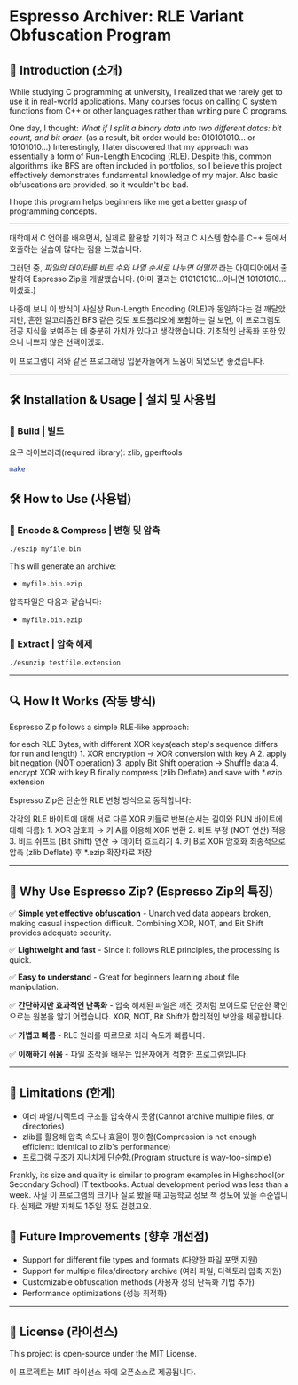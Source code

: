 # Espresso Archiver: RLE Variant Obfuscation Program

## 📌 Introduction (소개)

While studying C programming at university, I realized that we rarely get to use it in real-world applications. 
Many courses focus on calling C system functions from C++ or other languages rather than writing pure C programs.

One day, I thought: *What if I split a binary data into two different datas: bit count, and bit order.*
(as a result, bit order would be: 010101010... or 10101010...)
Interestingly, I later discovered that my approach was essentially a form of Run-Length Encoding (RLE). 
Despite this, common algorithms like BFS are often included in portfolios, so I believe this project effectively demonstrates fundamental knowledge of my major.
Also basic obfuscations are provided, so it wouldn't be bad.

I hope this program helps beginners like me get a better grasp of programming concepts.

---

대학에서 C 언어를 배우면서, 실제로 활용할 기회가 적고 C 시스템 함수를 C++ 등에서 호출하는 실습이 많다는 점을 느꼈습니다.

그러던 중, *파일의 데이터를 비트 수와 나열 순서로 나누면 어떨까* 라는 아이디어에서 출발하여 Espresso Zip을 개발했습니다.
(아마 결과는 010101010...아니면 10101010...이겠죠.)

나중에 보니 이 방식이 사실상 Run-Length Encoding (RLE)과 동일하다는 걸 깨달았지만, 
흔한 알고리즘인 BFS 같은 것도 포트폴리오에 포함하는 걸 보면, 이 프로그램도 전공 지식을 보여주는 데 충분히 가치가 있다고 생각했습니다.
기초적인 난독화 또한 있으니 나쁘지 않은 선택이겠죠.

이 프로그램이 저와 같은 프로그래밍 입문자들에게 도움이 되었으면 좋겠습니다.

---

## 🛠 Installation & Usage | 설치 및 사용법


### 🔹 Build | 빌드

요구 라이브러리(required library): zlib, gperftools

```sh
make
```

## 🛠 How to Use (사용법)

### 🔹 Encode & Compress | 변형 및 압축


```sh
./eszip myfile.bin
```

This will generate an archive:

- `myfile.bin.ezip`

압축파일은 다음과 같습니다:

- `myfile.bin.ezip`

### 🔹 Extract | 압축 해제

```sh
./esunzip testfile.extension
```

---

## 🔍 How It Works (작동 방식)

Espresso Zip follows a simple RLE-like approach:

for each RLE Bytes, with different XOR keys(each step's sequence differs for run and length)
    1. XOR encryption → XOR conversion with key A
    2. apply bit negation (NOT operation)
    3. apply Bit Shift operation → Shuffle data
    4. encrypt XOR with key B
finally compress (zlib Deflate) and save with *.ezip extension

Espresso Zip은 단순한 RLE 변형 방식으로 동작합니다:

각각의 RLE 바이트에 대해  서로 다른 XOR 키들로 반복(순서는 길이와 RUN 바이트에 대해 다름):
    1. XOR 암호화 → 키 A를 이용해 XOR 변환
    2. 비트 부정 (NOT 연산) 적용
    3. 비트 쉬프트 (Bit Shift) 연산 → 데이터 흐트리기
    4. 키 B로 XOR 암호화
최종적으로 압축 (zlib Deflate) 후 *.ezip 확장자로 저장


---

## 📌 Why Use Espresso Zip? (Espresso Zip의 특징)

✅ **Simple yet effective obfuscation** - Unarchived data appears broken, making casual inspection difficult. Combining XOR, NOT, and Bit Shift provides adequate security.

✅ **Lightweight and fast** - Since it follows RLE principles, the processing is quick.

✅ **Easy to understand** - Great for beginners learning about file manipulation.

✅ **간단하지만 효과적인 난독화** - 압축 해제된 파일은 깨진 것처럼 보이므로 단순한 확인으로는 원본을 알기 어렵습니다. XOR, NOT, Bit Shift가 합리적인 보안을 제공합니다.


✅ **가볍고 빠름** - RLE 원리를 따르므로 처리 속도가 빠릅니다.

✅ **이해하기 쉬움** - 파일 조작을 배우는 입문자에게 적합한 프로그램입니다.

---

## 🔧 Limitations (한계)

- 여러 파일/디렉토리 구조를 압축하지 못함(Cannot archive multiple files, or directories)
- zlib를 활용해 압축 속도나 효율이 평이함(Compression is not enough efficient: identical to zlib's performance)
- 프로그램 구조가 지나치게 단순함.(Program structure is way-too-simple)

Frankly, its size and quality is similar to program examples in Highschool(or Secondary School) IT textbooks.
Actual development period was less than a week.
사실 이 프로그램의 크기나 질로 봤을 때 고등학교 정보 책 정도에 있을 수준입니다.
실제로 개발 자체도 1주일 정도 걸렸고요.


## 🔧 Future Improvements (향후 개선점)

- Support for different file types and formats (다양한 파일 포맷 지원)
- Support for multiple files/directory archive (여러 파일, 디렉토리 압축 지원)
- Customizable obfuscation methods (사용자 정의 난독화 기법 추가)
- Performance optimizations (성능 최적화)

---

## 📜 License (라이선스)

This project is open-source under the MIT License.

이 프로젝트는 MIT 라이선스 하에 오픈소스로 제공됩니다.
